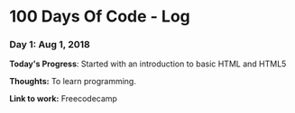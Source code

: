 # 100 Days Of Code - Log

### Day 1: Aug 1, 2018

**Today's Progress**: Started with an introduction to basic HTML and HTML5

**Thoughts:** To learn programming. 

**Link to work:** Freecodecamp
